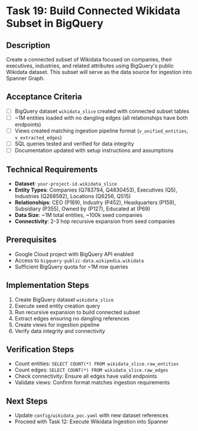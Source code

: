 # Task 19: Build Connected Wikidata Subset in BigQuery

## Description
Create a connected subset of Wikidata focused on companies, their executives, industries, and related attributes using BigQuery's public Wikidata dataset. This subset will serve as the data source for ingestion into Spanner Graph.

## Acceptance Criteria
- [ ] BigQuery dataset `wikidata_slice` created with connected subset tables
- [ ] ~1M entities loaded with no dangling edges (all relationships have both endpoints)
- [ ] Views created matching ingestion pipeline format (`v_unified_entities`, `v_extracted_edges`)
- [ ] SQL queries tested and verified for data integrity
- [ ] Documentation updated with setup instructions and assumptions

## Technical Requirements
- **Dataset**: `your-project-id.wikidata_slice`
- **Entity Types**: Companies (Q783794, Q4830453), Executives (Q5), Industries (Q268592), Locations (Q6256, Q515)
- **Relationships**: CEO (P169), Industry (P452), Headquarters (P159), Subsidiary (P355), Owned by (P127), Educated at (P69)
- **Data Size**: ~1M total entities, ~100k seed companies
- **Connectivity**: 2-3 hop recursive expansion from seed companies

## Prerequisites
- Google Cloud project with BigQuery API enabled
- Access to `bigquery-public-data.wikipedia.wikidata`
- Sufficient BigQuery quota for ~1M row queries

## Implementation Steps
1. Create BigQuery dataset `wikidata_slice`
2. Execute seed entity creation query
3. Run recursive expansion to build connected subset
4. Extract edges ensuring no dangling references
5. Create views for ingestion pipeline
6. Verify data integrity and connectivity

## Verification Steps
- Count entities: `SELECT COUNT(*) FROM wikidata_slice.raw_entities`
- Count edges: `SELECT COUNT(*) FROM wikidata_slice.raw_edges`
- Check connectivity: Ensure all edges have valid endpoints
- Validate views: Confirm format matches ingestion requirements

## Next Steps
- Update `config/wikidata_poc.yaml` with new dataset references
- Proceed with Task 12: Execute Wikidata Ingestion into Spanner
